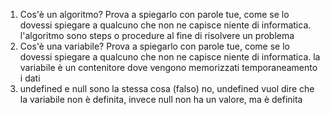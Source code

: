 1. Cos'è un algoritmo? Prova a spiegarlo con parole tue, come se lo dovessi spiegare a qualcuno che non ne capisce niente di informatica.
l'algoritmo sono steps o procedure al fine di risolvere un problema 
2. Cos'è una variabile? Prova a spiegarlo con parole tue, come se lo dovessi spiegare a qualcuno che non ne capisce niente di informatica.
la variabile è un contenitore dove vengono memorizzati temporaneamento i dati 
3. undefined e null sono la stessa cosa (falso)
 no, undefined vuol dire che la variabile non è definita, invece null non ha un valore, ma è definita
